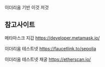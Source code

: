 이더리움 기반 이것 저것

## 참고사이트

메타마스크 지갑 https://developer.metamask.io/

이더리움 테스트넷 https://faucetlink.to/sepolia

이더리움 테스트넷 채굴 https://etherscan.io/ 



